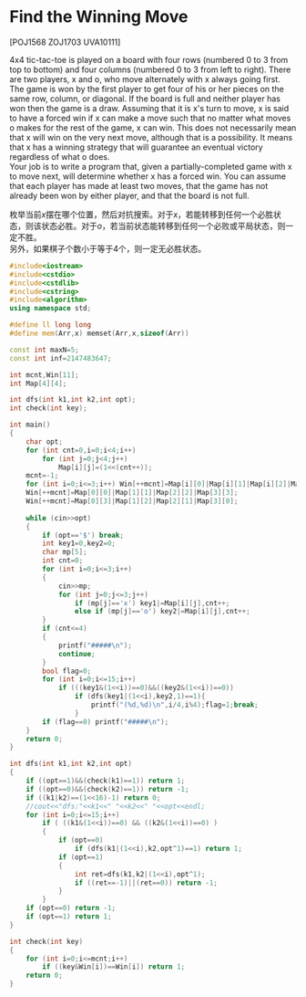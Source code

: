 # Find the Winning Move
[POJ1568 ZOJ1703 UVA10111]

4x4 tic-tac-toe is played on a board with four rows (numbered 0 to 3 from top to bottom) and four columns (numbered 0 to 3 from left to right). There are two players, x and o, who move alternately with x always going first. The game is won by the first player to get four of his or her pieces on the same row, column, or diagonal. If the board is full and neither player has won then the game is a draw.
Assuming that it is x's turn to move, x is said to have a forced win if x can make a move such that no matter what moves o makes for the rest of the game, x can win. This does not necessarily mean that x will win on the very next move, although that is a possibility. It means that x has a winning strategy that will guarantee an eventual victory regardless of what o does.  
Your job is to write a program that, given a partially-completed game with x to move next, will determine whether x has a forced win. You can assume that each player has made at least two moves, that the game has not already been won by either player, and that the board is not full. 

枚举当前$x$摆在哪个位置，然后对抗搜索。对于$x$，若能转移到任何一个必胜状态，则该状态必胜。对于$o$，若当前状态能转移到任何一个必败或平局状态，则一定不胜。  
另外，如果棋子个数小于等于$4$个，则一定无必胜状态。

```cpp
#include<iostream>
#include<cstdio>
#include<cstdlib>
#include<cstring>
#include<algorithm>
using namespace std;

#define ll long long
#define mem(Arr,x) memset(Arr,x,sizeof(Arr))

const int maxN=5;
const int inf=2147483647;

int mcnt,Win[11];
int Map[4][4];

int dfs(int k1,int k2,int opt);
int check(int key);

int main()
{
	char opt;
	for (int cnt=0,i=0;i<4;i++)
		for (int j=0;j<4;j++)
			Map[i][j]=(1<<(cnt++));
	mcnt=-1;
	for (int i=0;i<=3;i++) Win[++mcnt]=Map[i][0]|Map[i][1]|Map[i][2]|Map[i][3],Win[++mcnt]=Map[0][i]|Map[1][i]|Map[2][i]|Map[3][i];
	Win[++mcnt]=Map[0][0]|Map[1][1]|Map[2][2]|Map[3][3];
	Win[++mcnt]=Map[0][3]|Map[1][2]|Map[2][1]|Map[3][0];
	
	while (cin>>opt)
	{
		if (opt=='$') break;
		int key1=0,key2=0;
		char mp[5];
		int cnt=0;
		for (int i=0;i<=3;i++)
		{
			cin>>mp;
			for (int j=0;j<=3;j++)
				if (mp[j]=='x') key1|=Map[i][j],cnt++;
				else if (mp[j]=='o') key2|=Map[i][j],cnt++;
		}
		if (cnt<=4)
		{
			printf("#####\n");
			continue;
		}
		bool flag=0;
		for (int i=0;i<=15;i++)
			if (((key1&(1<<i))==0)&&((key2&(1<<i))==0))
				if (dfs(key1|(1<<i),key2,1)==1){
					printf("(%d,%d)\n",i/4,i%4);flag=1;break;
				}
		if (flag==0) printf("#####\n");
	}
	return 0;
}

int dfs(int k1,int k2,int opt)
{
	if ((opt==1)&&(check(k1)==1)) return 1;
	if ((opt==0)&&(check(k2)==1)) return -1;
	if ((k1|k2)==(1<<16)-1) return 0;
	//cout<<"dfs:"<<k1<<" "<<k2<<" "<<opt<<endl;
	for (int i=0;i<=15;i++)
		if ( ((k1&(1<<i))==0) && ((k2&(1<<i))==0) )
		{
			if (opt==0)
				if (dfs(k1|(1<<i),k2,opt^1)==1) return 1;
			if (opt==1)
			{
				int ret=dfs(k1,k2|(1<<i),opt^1);
				if ((ret==-1)||(ret==0)) return -1;
			}
		}
	if (opt==0) return -1;
	if (opt==1) return 1;
}

int check(int key)
{
	for (int i=0;i<=mcnt;i++)
		if ((key&Win[i])==Win[i]) return 1;
	return 0;
}
```